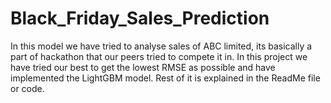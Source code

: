 # Black_Friday_Sales_Prediction
In this model we have tried to analyse sales of ABC limited, its basically a part of hackathon that our peers tried to compete it in. In this project we have tried our best to get the lowest RMSE as possible and have implemented the LightGBM model. Rest of it is explained in the ReadMe file or code. 
